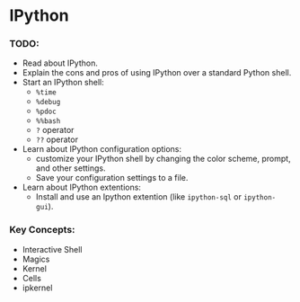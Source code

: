 # IPython

### TODO:
- Read about IPython.
- Explain the cons and pros of using IPython over a standard Python shell.
- Start an IPython shell:
    - `%time`
    - `%debug`
    - `%pdoc`
    - `%%bash`
    - `?` operator
    - `??` operator
- Learn about IPython configuration options:
    - customize your IPython shell by changing the color scheme, prompt, and other settings.
    - Save your configuration settings to a file.
- Learn about IPython extentions:
    - Install and use an Ipython extention (like `ipython-sql` or `ipython-gui`).


### Key Concepts:
- Interactive Shell
- Magics
- Kernel
- Cells
- ipkernel
